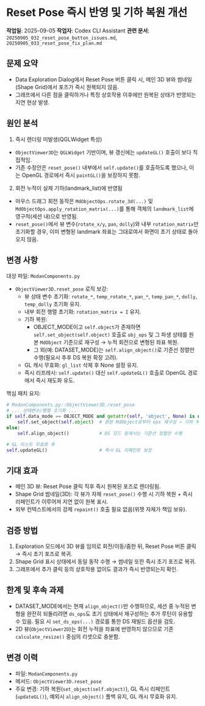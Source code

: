 # Reset Pose 즉시 반영 및 기하 복원 개선

**작업일**: 2025-09-05
**작업자**: Codex CLI Assistant
**관련 문서**: `20250905_032_reset_pose_button_issues.md`, `20250905_033_reset_pose_fix_plan.md`

## 문제 요약

- Data Exploration Dialog에서 Reset Pose 버튼 클릭 시, 메인 3D 뷰와 썸네일(Shape Grid)에서 포즈가 즉시 원복되지 않음.
- 그래프에서 다른 점을 클릭하거나 특정 상호작용 이후에만 원복된 상태가 반영되는 지연 현상 발생.

## 원인 분석

1) 즉시 렌더링 미발생(QGLWidget 특성)
- `ObjectViewer3D`는 `QGLWidget` 기반이며, 뷰 갱신에는 `updateGL()` 호출이 보다 직접적임.
- 기존 수정안은 `reset_pose()` 내부에서 `self.update()`를 호출하도록 했으나, 이는 OpenGL 경로에서 즉시 `paintGL()`을 보장하지 못함.

2) 회전 누적이 실제 기하(landmark_list)에 반영됨
- 마우스 드래그 회전 동작은 `MdObjectOps.rotate_3d(...)` 및 `MdObjectOps.apply_rotation_matrix(...)`를 통해 객체의 `landmark_list`에 영구적(세션 내)으로 반영됨.
- `reset_pose()`에서 뷰 변수(`rotate_x/y`, `pan`, `dolly`)와 내부 `rotation_matrix`만 초기화할 경우, 이미 변형된 landmark 좌표는 그대로여서 화면이 초기 상태로 돌아오지 않음.

## 변경 사항

대상 파일: `ModanComponents.py`

- `ObjectViewer3D.reset_pose` 로직 보강:
  - 뷰 상태 변수 초기화: `rotate_*`, `temp_rotate_*`, `pan_*`, `temp_pan_*`, `dolly`, `temp_dolly` 초기화 유지.
  - 내부 회전 행렬 초기화: `rotation_matrix = I` 유지.
  - 기하 복원:
    - OBJECT_MODE이고 `self.object`가 존재하면 `self.set_object(self.object)` 호출로 `obj_ops` 및 그 파생 상태를 원본 `MdObject` 기준으로 재구성 → 누적 회전으로 변형된 좌표 복원.
    - 그 외(예: DATASET_MODE)는 `self.align_object()`로 기준선 정렬만 수행(필요시 추후 DS 복원 확장 고려).
  - GL 캐시 무효화: `gl_list` 삭제 후 None 설정 유지.
  - 즉시 리프레시: `self.update()` 대신 `self.updateGL()` 호출로 OpenGL 경로에서 즉시 재도화 유도.

핵심 패치 요지:

```python
# ModanComponents.py::ObjectViewer3D.reset_pose
# ... 상태변수/행렬 초기화 ...
if self.data_mode == OBJECT_MODE and getattr(self, 'object', None) is not None:
    self.set_object(self.object)  # 원본 MdObject로부터 ops 재구성 → 기하 복원
else:
    self.align_object()           # DS 모드 등에서는 기준선 정렬만 수행

# GL 리스트 무효화 후
self.updateGL()                   # 즉시 GL 리페인트 보장
```

## 기대 효과

- 메인 3D 뷰: Reset Pose 클릭 직후 즉시 원복된 포즈로 렌더링됨.
- Shape Grid 썸네일(3D): 각 뷰가 자체 `reset_pose()` 수행 시 기하 복원 + 즉시 리페인트가 이루어져 지연 없이 원복 표시.
- 외부 컨텍스트에서의 강제 `repaint()` 호출 필요 없음(위젯 자체가 책임 보유).

## 검증 방법

1) Exploration 모드에서 3D 뷰를 임의로 회전/이동/줌한 뒤, Reset Pose 버튼 클릭 → 즉시 초기 포즈로 복귀.
2) Shape Grid 표시 상태에서 동일 동작 수행 → 썸네일 또한 즉시 초기 포즈로 복귀.
3) 그래프에서 추가 클릭 등의 상호작용 없이도 결과가 즉시 반영되는지 확인.

## 한계 및 후속 과제

- DATASET_MODE에서는 현재 `align_object()`만 수행하므로, 세션 중 누적된 변형을 완전히 되돌리려면 `ds_ops`도 초기 상태에서 재구성하는 추가 루틴이 유용할 수 있음. 필요 시 `set_ds_ops(...)` 경로를 통한 DS 재빌드 옵션을 검토.
- 2D 뷰(`ObjectViewer2D`)는 회전 누적을 좌표에 반영하지 않으므로 기존 `calculate_resize()` 중심의 리셋으로 충분함.

## 변경 이력

- 파일: `ModanComponents.py`
- 메서드: `ObjectViewer3D.reset_pose`
- 주요 변경: 기하 복원(`set_object(self.object)`), GL 즉시 리페인트(`updateGL()`), 예외시 `align_object()` 폴백 유지, GL 캐시 무효화 유지.

